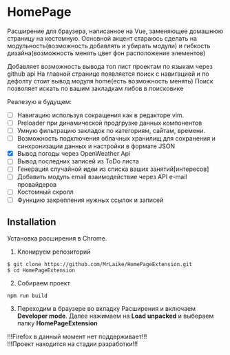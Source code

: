 # HomePage
Расширение для браузера, написанное на Vue, заменяющее домашнюю страницу на костомную.
Основной акцент стараюсь сделать на модульность(возможность добавлять и убирать модули) и гибкость дизайна(возможность менять цвет фон расположение элементов)

Добавляет возможность вывода топ лист проектам по языкам через github api
На главной странице появляется поиск с навигацией и по дефолту стоит вывод модуля home(есть возможность менять)
Поиск позволяет искать по вашим закладкам либов в поисковике

Реалезую в будущем:
- [ ] Навигацию используя сокращения как в редакторе vim.
- [ ] Preloader при динамической продгрузке данных компонентов
- [ ] Умную фильтрацию закладок по категориям, сайтам, времени.
- [ ] Возможность подключения облачных хранилищ для сохранения и синхронизации данных и настройки в формате JSON
- [x] Вывод погоды через OpenWeather Api
- [ ] Вывод последних записей из ToDo листа
- [ ] Генерация случайной идеи из списка ваших занятий[интересов]
- [ ] Добавить модуль email взаимодействие через API e-mail провайдеров
- [ ] Костомный скролл
- [ ] Функцию закрепления нужных ссылок и записей

## Installation

Установка расширения в Chrome.

1. Клонируем репозиторий
```
$ git clone https://github.com/MrLaike/HomePageExtension.git
$ cd HomePageExtension
```
2. Собираем проект
```
npm run build
```
3. Переходим в браузере во вкладку Расширения и включаем **Developer mode**. Далее нажимаем на **Load unpacked** и выбераем папку **HomePageExtension**


!!!Firefox в данный момент нет поддерживает!!!  
!!!Проект находится на стадии разработки!!!
